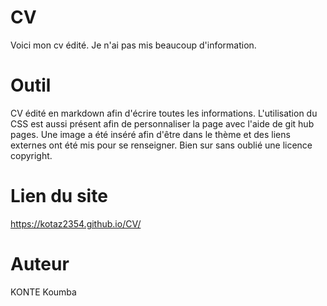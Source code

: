# CV
Voici mon cv édité. Je n'ai pas mis beaucoup d'information.
# Outil
CV édité en markdown afin d'écrire toutes les informations. L'utilisation du CSS est aussi présent afin de personnaliser la page avec l'aide de git hub pages.
Une image a été inséré afin d'être dans le thème et des liens externes ont été mis pour se renseigner. Bien sur sans oublié une licence copyright.
# Lien du site 
https://kotaz2354.github.io/CV/
# Auteur
KONTE Koumba
